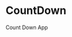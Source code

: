 # CountDown
 Count Down App
          
                           
                                                                                                                                                                      
                                                                                                        
                                                                                                        
                                                                                                  
                                                                                     
                                                        
                                      
                               
         
        
     
 